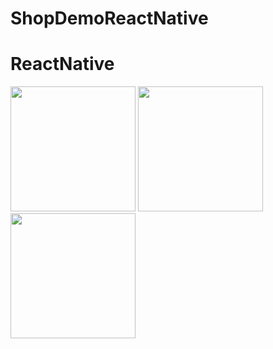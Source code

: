 # ShopDemoReactNative
# ReactNative
<img src="https://user-images.githubusercontent.com/49859999/125188227-3f7e2680-e25d-11eb-9dee-945af15e14cf.png" width="200">
<img src="https://user-images.githubusercontent.com/49859999/125188231-46a53480-e25d-11eb-902f-85f0af4243df.png" width="200">
<img src="https://user-images.githubusercontent.com/49859999/125188233-473dcb00-e25d-11eb-835f-0175cf8cb755.png" width="200">
